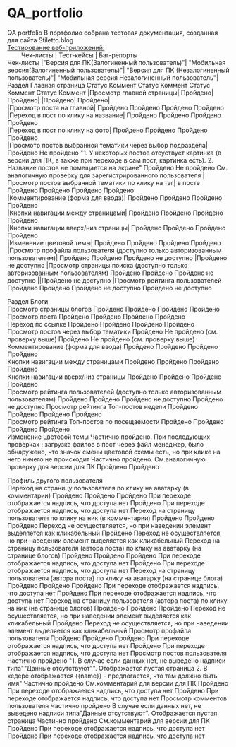 # QA_portfolio
QA portfolio
В портфолио собрана тестовая документация, созданная для сайта Stiletto.blog<br>
[Тестирование веб-приложений:](#web-testing)<br>
&nbsp;&nbsp;&nbsp;&nbsp;&nbsp;&nbsp;&nbsp;&nbsp;Чек-листы | Тест-кейсы | Баг-репорты<br>
Чек-листы
	|"Версия для ПК(Залогиненный пользователь)"|		"Мобильная версия(Залогиненный пользователь)"|		"Версия для ПК (Незалогиненный пользователь)"|		"Мобильная версия Незалогиненный пользователь"|	
Раздел Главная страница	Статус	Коммент	Статус	Коммент	Статус	Коммент	Статус	Коммент
|Просмотр главной страницы|	Пройдено|		Пройдено|		|Пройдено|		Пройдено|	
|Просмотр поста на главной|	Пройдено		Пройдено		Пройдено		Пройдено	
|Переход в пост по клику на название|	Пройдено		Пройдено		Пройдено		Пройдено	
|Переход в пост по клику на фото|	Пройдено		Пройдено		Пройдено		Пройдено	
|Просмотр постов выбранной тематики через выбор подраздела| 	Пройдено		Не пройдено	"1. У некоторых постов отсуствует картинка (в версии для ПК, а также при переходе в сам пост, картинка есть). 
2. Название постов не помещается на экране"	Пройдено		Не пройдено	См. аналогичную проверку для зарегистрированного пользователя
|Просмотр постов выбранной тематики по клику на тэг| в посте	Пройдено		Пройдено		Пройдено		Пройдено	
|Комментирование (форма для ввода)|	Пройдено		Пройдено		Пройдено		Пройдено	
|Кнопки навигации между страницами|	Пройдено		Пройдено		Пройдено		Пройдено	
|Кнопки навигации вверх/низ страницы|	Пройдено		Пройдено		Пройдено		Пройдено	
|Изменение цветовой темы|	Пройдено		Пройдено		Пройдено		Пройдено	
|Просмотр профайла пользователя (доступно только авторизованным пользователям)|	Пройдено		Пройдено		Пройдено	не доступно	|Пройдено	не доступно
|Просмотр страницы поиска (доступно только авторизованным пользователям)	Пройдено		Пройдено		Пройдено	не доступно	||Пройдено	не доступно
|Просмотр рейтинга пользователей	Пройдено		Пройдено		Пройдено	не доступно	Пройдено	не доступно
								
Раздел Блоги								
Просмотр  страницы блогов	Пройдено		Пройдено		Пройдено		Пройдено	
Просмотр поста 	Пройдено		Пройдено		Пройдено		Пройдено	
Переход по ссылке	Пройдено		Пройдено		Пройдено		Пройдено	
Просмотр постов через выбор тематики 	Пройдено		Не пройдено (см. проверку выше)		Пройдено		Не пройдено (см. проверку выше)	
Комментирование (форма для ввода)	Пройдено		Пройдено		Пройдено		Пройдено	
Кнопки навигации между страницами	Пройдено		Пройдено		Пройдено		Пройдено	
Кнопки навигации вверх/низ страницы	Пройдено		Пройдено		Пройдено		Пройдено	
Просмотр рейтинга пользователей (доступно только авторизованным пользователям)	Пройдено		Пройдено		Пройдено	не доступно	Пройдено	не доступно
Просмотр рейтинга Топ-постов недели	Пройдено		Пройдено		Пройдено		Пройдено	
Просмотр рейтинга Топ-постов по посещаемости	Пройдено		Пройдено		Пройдено		Пройдено	
Изменение цветовой темы	Частично пройдено. 	При последующих проверках : загрузка файлов в пост через файл менеджер, было обнаружено, что значок смены цветовой схемы есть, но при клике на него ничего не происходит	Частично пройдено.	См.аналогичную проверку для версии для ПК	Пройдено		Пройдено	
								
Профиль другого пользователя								
Переход на страницу пользователя по клику на аватарку (в комментарии)	Пройдено		Пройдено		Пройдено	При переходе отображается надпись, что доступа нет	Пройдено	При переходе отображается надпись, что доступа нет
Переход на страницу пользователя по клику на ник (в комментарии)	Пройдено		Пройдено		Пройдено	Переход не осуществляется, но при наведении элемент выделяется как кликабельный	Пройдено	Переход не осуществляется, но при наведении элемент выделяется как кликабельный
Переход на страницу пользователя (автора поста) по клику на аватарку (на странице блогов)	Пройдено		Пройдено		Пройдено	При переходе отображается надпись, что доступа нет	Пройдено	При переходе отображается надпись, что доступа нет
Переход на страницу пользователя (автора поста) по клику на аватарку (на странице блога)	Пройдено		Пройдено		Пройдено	При переходе отображается надпись, что доступа нет	Пройдено	При переходе отображается надпись, что доступа нет
Переход на страницу пользователя (автора поста) по клику на ник (на странице блогов)	Пройдено		Пройдено		Пройдено	Переход не осуществляется, но при наведении элемент выделяется как кликабельный	Пройдено	Переход не осуществляется, но при наведении элемент выделяется как кликабельный
Просмотр профайла пользователя	Пройдено		Пройдено		Пройдено	При переходе отображается надпись, что доступа нет	Пройдено	При переходе отображается надпись, что доступа нет
Просмотр постов пользователя 	Частично пройдено	"1. В случае если данных нет, не выведено надписи типа""Данные отсутствуют"". Отображается пустая страница
2. В хедере отображается {{name}} - предпогается, что там должно быть имя"	Частично пройдено	См.комментарий для версии для ПК	Пройдено	При переходе отображается надпись, что доступа нет	Пройдено	При переходе отображается надпись, что доступа нет
Просмотр комментов пользователя	Частично пройдено	 В случае если данных нет, не выведено надписи типа"Данные отсутствуют". Отображается пустая страница	Частично пройдено	См.комментарий для версии для ПК	Пройдено	При переходе отображается надпись, что доступа нет	Пройдено	При переходе отображается надпись, что доступа нет
